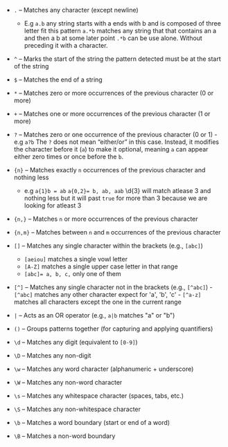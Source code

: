   

- `.` – Matches any character (except newline)
	- E.g
	  `a.b` any string starts with a ends with b and is composed of three letter fit this pattern
	  `a.*b` matches any string that that contains an a and then a b at some later point
	  `.*b` can be use alone. Without preceding it with a character.
  
- `^` – Marks the start of the string the pattern detected must be at the start of the string
  
- `$` – Matches the end of a string
  
- `*` – Matches zero or more occurrences of the previous character (0 or more)
  
- `+` – Matches one or more occurrences of the previous character (1 or more)
  
- `?` – Matches zero or one occurrence of the previous character (0 or 1)
	  - e.g `a?b` 
	    The `?` does not mean “either/or” in this case. Instead, it modifies the character before it (`a`) to make it optional, meaning `a` can appear either zero times or once before the `b`. 
  
- `{n}` – Matches exactly `n` occurrences of the previous character and nothing less 
	- e.g 
	  `a{1}b = ab`
	  `a{0,2}= b, ab, aab` 
	  \\d{3} will match atlease 3 and nothing less but it will past `true` for more than 3 because we are looking for atleast 3
	  
  
- `{n,}` – Matches `n` or more occurrences of the previous character
  
- `{n,m}` – Matches between `n` and `m` occurrences of the previous character
  
- `[]` – Matches any single character within the brackets (e.g., `[abc]`)
	- `[aeiou]` matches a single vowl letter
	- `[A-Z]` matches a single upper case letter  in that range
	- `[abc]= a, b, c,` only one of them
	  
- `[^]` – Matches any single character not in the brackets (e.g., `[^abc]`)
	  - `[^abc]` matches any other character expect for 'a', 'b', 'c'
	  - `[^a-z]` matches all characters except the one in the current range 
	
	    
- `|` – Acts as an OR operator (e.g., `a|b` matches "a" or "b")
  
- `()` – Groups patterns together (for capturing and applying quantifiers)
  
- `\d` – Matches any digit (equivalent to `[0-9]`)
  
- `\D` – Matches any non-digit
  
- `\w` – Matches any word character (alphanumeric + underscore)
  
- `\W` – Matches any non-word character
  
- `\s` – Matches any whitespace character (spaces, tabs, etc.)
  
- `\S` – Matches any non-whitespace character
  
- `\b` – Matches a word boundary (start or end of a word)
  
- `\B` – Matches a non-word boundary


